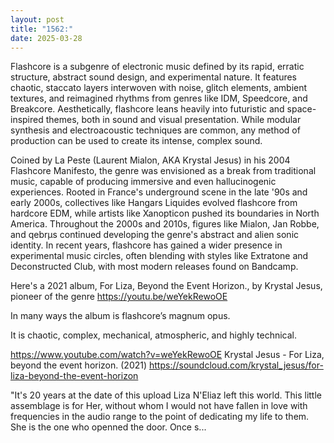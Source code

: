 ```yaml
---
layout: post
title: "1562:"
date: 2025-03-28
---
```


Flashcore is a subgenre of electronic music defined by its rapid, erratic structure, abstract sound design, and experimental nature. It features chaotic, staccato layers interwoven with noise, glitch elements, ambient textures, and reimagined rhythms from genres like IDM, Speedcore, and Breakcore. Aesthetically, flashcore leans heavily into futuristic and space-inspired themes, both in sound and visual presentation. While modular synthesis and electroacoustic techniques are common, any method of production can be used to create its intense, complex sound.

Coined by La Peste (Laurent Mialon, AKA Krystal Jesus) in his 2004 Flashcore Manifesto, the genre was envisioned as a break from traditional music, capable of producing immersive and even hallucinogenic experiences. Rooted in France's underground scene in the late '90s and early 2000s, collectives like Hangars Liquides evolved flashcore from hardcore EDM, while artists like Xanopticon pushed its boundaries in North America. Throughout the 2000s and 2010s, figures like Mialon, Jan Robbe, and qebrµs continued developing the genre's abstract and alien sonic identity. In recent years, flashcore has gained a wider presence in experimental music circles, often blending with styles like Extratone and Deconstructed Club, with most modern releases found on Bandcamp.

Here's a 2021 album, For Liza, Beyond the Event Horizon., by Krystal Jesus, pioneer of the genre
https://youtu.be/weYekRewoOE

In many ways the album is flashcore’s magnum opus. 

It is chaotic, complex, mechanical, atmospheric, and highly technical.

https://www.youtube.com/watch?v=weYekRewoOE
Krystal Jesus - For Liza, beyond the event horizon. (2021)
https://soundcloud.com/krystal_jesus/for-liza-beyond-the-event-horizon

"It's 20 years at the date of this upload Liza N'Eliaz left this world. This little assemblage is for Her, without whom I would not have fallen in love with frequencies in the audio range to the point of dedicating my life to them. She is the one who openned the door. Once s...
